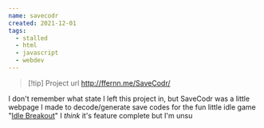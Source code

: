 ```yaml
---
name: savecodr
created: 2021-12-01
tags:
  - stalled
  - html
  - javascript
  - webdev
---
```

> [!tip] Project url
> http://ffernn.me/SaveCodr/

I don't remember what state I left this project in, but SaveCodr was a little webpage I made to decode/generate save codes for the fun little idle game "[Idle Breakout](https://kodiqi.itch.io/idle-breakout)"
I *think* it's feature complete but I'm unsu